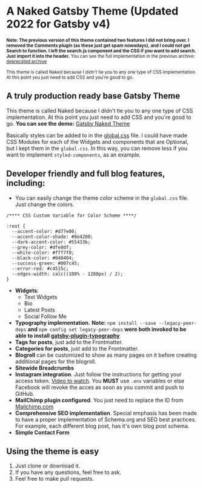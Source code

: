 # A Naked Gatsby Theme (Updated 2022 for Gatsby v4)

<small>**Note: The previous version of this theme contained two features I did not bring over. I removed the Comments plugin (as these just get spam nowadays), and I could not get Search to function. I left the search.js component and the CSS if you want to add search. Just import it into the header.** You can see the full implementation in the previous archive: [deprecated archive](https://github.com/davidkartuzinski/gatsby-theme-naked-core-deprecated) 
  
This theme is called Naked because I didn't tie you to any one type of CSS implementation. At this point you just need to add CSS and you're good to go. </small>

## A truly production ready base Gatsby Theme

This theme is called Naked because I didn't tie you to any one type of CSS implementation. At this point you just need to add CSS and you're good to go. **You can see the demo:** [Gatsby Naked Theme](https://gatsythemenakedcore.gtsb.io/)

Basically styles can be added to in the [global.css](https://github.com/davidkartuzinski/gatsy-theme-naked-core-2022/tree/main/src/styles) file. I could have made CSS Modules for each of the Widgets and components that are Optional, but I kept them in the `global.css`. In this way, you can remove less if you want to implement `styled-components`, as an example.

## Developer friendly and full blog features, including:

- You can easily change the theme color scheme in the `global.css` file. Just change the colors.

```
/**** CSS Custom Variable for Color Scheme ****/

:root {
  --accent-color: #d77e00;
  --accent-color-shade: #8e4200;
  --dark-accent-color: #55433b;
  --grey-color: #dfe0df;
  --white-color: #fff7f0;
  --black-color: #040404;
  --success-green: #007c45;
  --error-red: #c4515c;
  --edges-width: calc((100% - 1280px) / 2);
}

```

- **Widgets**:
  - Text Widgets
  - Bio
  - Latest Posts
  - Social Follow Me
- **Typography implementation.** **Note:** `npm install --save --legacy-peer-deps` **and** `npm config set legacy-peer-deps` **were both invoked to be able to install [gatsby-plugin-typography](https://www.gatsbyjs.com/plugins/gatsby-plugin-typography/?=typogr#gatsby-plugin-typography)**
- **Tags for posts**, just add to the Frontmatter.
- **Categories for posts**, just add to the Frontmatter.
- **Blogroll** can be customized to show as many pages on it before creating additional pages for the blogroll.
- **Sitewide Breadcrumbs**
- **Instagram integration**. Just follow the instructions for getting your access token. [Video to watch](https://www.gatsbyjs.com/plugins/gatsby-source-instagram-all/?=gatsby-source-instagram-all). You **MUST** use `.env` variables or else Facebook will revoke the acces as soon as you commit and push to GitHub.
- **MailChimp plugin configured**. You just need to replace the ID from [Mailchimp.com](https://mailchimp.com/)
- **Comprehensive SEO implementation**. Special emphasis has been made to have a proper implementation of Schema.org and SEO best practices. For example, each different blog post, has it's own blog post schema.
- **Simple Contact Form**

## Using the theme is easy

1. Just clone or download it.
2. If you have any questions, feel free to ask.
3. Feel free to make pull requests.
